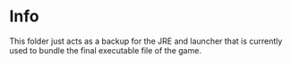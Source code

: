 # Info

This folder just acts as a backup for the JRE and launcher that is currently used to bundle the final executable file of the game.